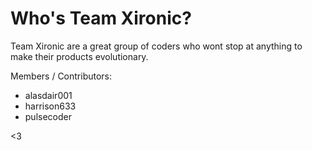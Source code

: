 # Who's Team Xironic?
Team Xironic are a great group of coders who wont stop at anything to make their products evolutionary.

Members / Contributors:
-	alasdair001
-	harrison633
-	pulsecoder

<3